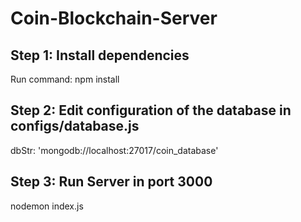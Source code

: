 # Coin-Blockchain-Server
## Step 1: Install dependencies 
Run command: npm install
## Step 2: Edit configuration of the database in configs/database.js
dbStr: 'mongodb://localhost:27017/coin_database'
## Step 3: Run Server in port 3000
nodemon index.js
